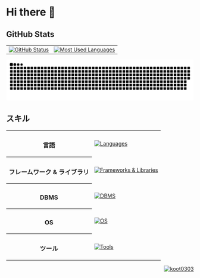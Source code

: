 # Hi there 👋

## GitHub Stats
<div align="center">
    <table>
        <tr>
            <td>
                <a href="https://github.com/koot0303/">
                    <img src="https://github-readme-stats-one-steel.vercel.app/api?username=koot0303&bg_color=00000000&title_color=f00&text_color=909090&icon_color=f00&show_icons=true&hide_border=true&count_private=true" alt="GitHub Status">
                </a>
            </td>
            <td>
                <a href="https://github.com/koot0303/">
                    <img src="https://github-readme-stats-one-steel.vercel.app/api/top-langs/?username=koot0303&layout=compact&bg_color=00000000&title_color=f00&text_color=909090&icon_color=f00&hide_border=true&count_private=true" alt="Most Used Languages">
                </a>
            </td>
        </tr>    
    </table>
    <a href="https://github.com/koot0303/">
        <img src="/img/github-snake.svg" alt="github snake animation">
    </a>
</div>

## スキル
<div align="center">
    <table>
        <tr>
            <th>
                <h3>言語</h3>
            </th>
            <td>
                <a href="https://skillicons.dev">
                    <img src="https://skillicons.dev/icons?i=python,java,javascript,html,css,php,c,kotlin,swift&perline=5" alt="Languages">
                </a>
            </td>
        </tr>
        <tr>
            <th>
                <h3>フレームワーク & ライブラリ</h3>
            </th>
            <td>
                <a href="https://skillicons.dev">
                    <img src="https://skillicons.dev/icons?i=django,flask,vuejs,nodejs&perline=5" alt="Frameworks & Libraries">
                </a>
            </td>
        </tr>
        <tr>
            <th>
                <h3>DBMS</h3>
            </th>
            <td>
                <a href="https://skillicons.dev"><img src="https://skillicons.dev/icons?i=mysql,sqlite&perline=5" alt="DBMS"></a>
            </td>
        </tr>
        <tr>
            <th>
                <h3>OS</h3>
            </th>
            <td>
                <a href="https://skillicons.dev">
                    <img src="https://skillicons.dev/icons?i=windows,linux,raspberrypi&perline=5" alt="OS">
                </a>
            </td>
        </tr>
        <tr>
            <th>
                <h3>ツール</h3>
            </th>
            <td>
                <a href="https://skillicons.dev">
                    <img src="https://skillicons.dev/icons?i=git,github,vscode,eclipse,androidstudio,notion,figma&perline=5" alt="Tools">
                </a>
            </td>
        </tr>
    </table>
</div>

<div align="right">
    <a href="https://github.com/koot0303/">
        <img src="https://komarev.com/ghpvc/?username=koot0303" alt="koot0303">
    </a>
</div>
